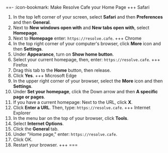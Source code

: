 ==- :icon-bookmark: Make Resolve Cafe your Home Page
+++ Safari
1. In the top left corner of your screen, select **Safari** and then **Preferences** and then **General**.
2. Next to **New windows open with** and **New tabs open with**, select **Homepage**.
3. Next to **Homepage** enter: `https://resolve.cafe`.
+++ Chrome
1. In the top right corner of your computer's browser, click **More** icon and then **Settings**.
2. Under **Appearance**, turn on **Show home button**.
3. Select your current homepage, then, enter: `https://resolve.cafe`.
+++ Firefox
1. Drag this tab to the **Home** button, then release.
2. Click **Yes**.
+++ Microsoft Edge
1. In the upper right corner of your browser, select the **More** icon and then **Settings**.
2. Under **Set your homepage**, click the Down arrow and then **A specific page or pages**.
3. If you have a current homepage: Next to the URL, click **X**.
4. Click **Enter a URL**. Then, type: `https://resolve.cafe`.
+++ Internet Explorer
1. In the menu bar on the top of your browser, click **Tools**.
2. Select **Internet Options**.
3. Click the **General** tab.
4. Under "Home page," enter: `https://resolve.cafe`.
5. Click OK.
6. Restart your browser.
+++
===